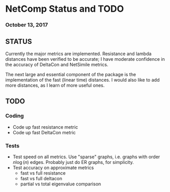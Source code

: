 # NetComp Status and TODO

### October 13, 2017

## STATUS

Currently the major metrics are implemented. Resistance and lambda distances have been verified to be accurate; I have moderate confidence in the accuracy of DeltaCon and NetSimile metrics.

The next large and essential component of the package is the implementation of the fast (linear time) distances. I would also like to add more distances, as I learn of more useful ones.

## TODO

### Coding

- Code up fast resistance metric
- Code up fast DeltaCon metric


### Tests

- Test speed on all metrics. Use "sparse" graphs, i.e. graphs with order $n \log(n)$ edges. Probably just do ER graphs, for simplicity.
- Test accuracy on approximate metrics
    - fast vs full resistance
    - fast vs full deltacon
    - partial vs total eigenvalue comparison